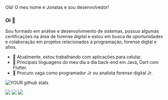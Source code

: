 Olá! O meu nome é Jonatas e sou desenvolvedor!


### Oi 👋
Sou formado em análise e desenvolvimento de sistemas, possuo algumas certificações na área de forense digital e estou em busca de oportunidades e colaboração em projetos relacionados à programação, forense digtal e afins.
- 🔭 Atualmente, estou trabalhando com aplicações para celular.
- 🌱 Principais linguagens do meu dia a dia back-end em Java, Dart com Flutter.
- 🤝 Procuro vaga como programador Jr ou analista forense  digital Jr. 

![YOUR github stats](https://github-readme-stats.vercel.app/api?username=JonatasCosta1983)

[<img src="https://img.shields.io/badge/twitter-%231DA1F2.svg?&style=for-the-badge&logo=twitter&logoColor=white" />](https://twitter.com/Jonatas_nCosta)  [<img src="https://img.shields.io/badge/linkedin-%230077B5.svg?&style=for-the-badge&logo=linkedin&logoColor=white" />](https://www.linkedin.com/in/in/jonatasncosta/) [<img src = "https://img.shields.io/badge/instagram-%23E4405F.svg?&style=for-the-badge&logo=instagram&logoColor=white">](https://www.instagram.com//jonatas_ncosta/) 


